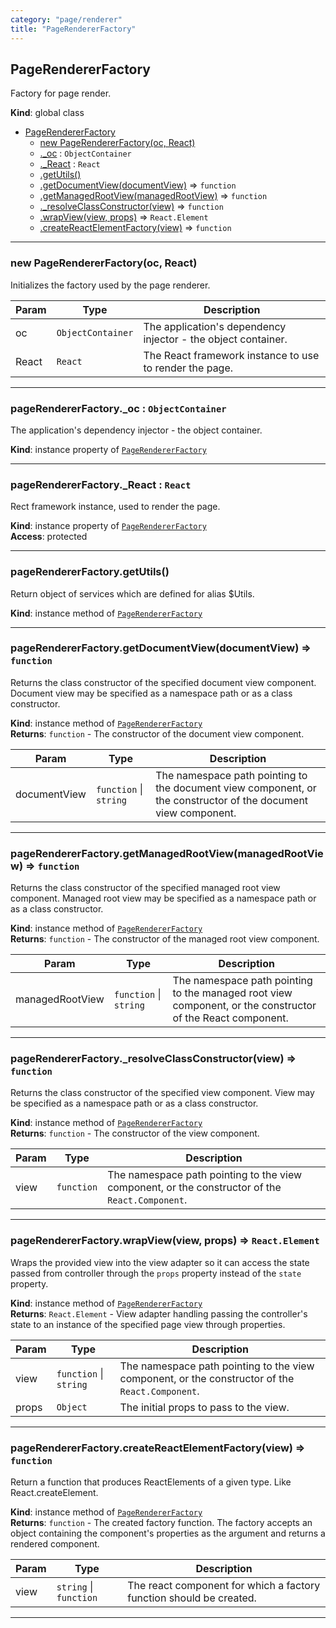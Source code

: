 ```yaml
---
category: "page/renderer"
title: "PageRendererFactory"
---
```


## PageRendererFactory&nbsp;<a name="PageRendererFactory" href="https://github.com/seznam/IMA.js-core/tree/0.15.12/page/renderer/PageRendererFactory.js#L6" target="_blank"><span class="icon"><i class="fas fa-external-link-alt fa-xs"></i></span></a>
Factory for page render.

**Kind**: global class  

* [PageRendererFactory](#PageRendererFactory)
    * [new PageRendererFactory(oc, React)](#new_PageRendererFactory_new)
    * [._oc](#PageRendererFactory+_oc) : <code>ObjectContainer</code>
    * [._React](#PageRendererFactory+_React) : <code>React</code>
    * [.getUtils()](#PageRendererFactory+getUtils)
    * [.getDocumentView(documentView)](#PageRendererFactory+getDocumentView) ⇒ <code>function</code>
    * [.getManagedRootView(managedRootView)](#PageRendererFactory+getManagedRootView) ⇒ <code>function</code>
    * [._resolveClassConstructor(view)](#PageRendererFactory+_resolveClassConstructor) ⇒ <code>function</code>
    * [.wrapView(view, props)](#PageRendererFactory+wrapView) ⇒ <code>React.Element</code>
    * [.createReactElementFactory(view)](#PageRendererFactory+createReactElementFactory) ⇒ <code>function</code>


* * *

### new PageRendererFactory(oc, React)&nbsp;<a name="new_PageRendererFactory_new"></a>
Initializes the factory used by the page renderer.


| Param | Type | Description |
| --- | --- | --- |
| oc | <code>ObjectContainer</code> | The application's dependency injector - the        object container. |
| React | <code>React</code> | The React framework instance to use to render the        page. |


* * *

### pageRendererFactory._oc : <code>ObjectContainer</code>&nbsp;<a name="PageRendererFactory+_oc" href="https://github.com/seznam/IMA.js-core/tree/0.15.12/page/renderer/PageRendererFactory.js#L21" target="_blank"><span class="icon"><i class="fas fa-external-link-alt fa-xs"></i></span></a>
The application's dependency injector - the object container.

**Kind**: instance property of [<code>PageRendererFactory</code>](#PageRendererFactory)  

* * *

### pageRendererFactory._React : <code>React</code>&nbsp;<a name="PageRendererFactory+_React" href="https://github.com/seznam/IMA.js-core/tree/0.15.12/page/renderer/PageRendererFactory.js#L29" target="_blank"><span class="icon"><i class="fas fa-external-link-alt fa-xs"></i></span></a>
Rect framework instance, used to render the page.

**Kind**: instance property of [<code>PageRendererFactory</code>](#PageRendererFactory)  
**Access**: protected  

* * *

### pageRendererFactory.getUtils()&nbsp;<a name="PageRendererFactory+getUtils" href="https://github.com/seznam/IMA.js-core/tree/0.15.12/page/renderer/PageRendererFactory.js#L35" target="_blank"><span class="icon"><i class="fas fa-external-link-alt fa-xs"></i></span></a>
Return object of services which are defined for alias $Utils.

**Kind**: instance method of [<code>PageRendererFactory</code>](#PageRendererFactory)  

* * *

### pageRendererFactory.getDocumentView(documentView) ⇒ <code>function</code>&nbsp;<a name="PageRendererFactory+getDocumentView" href="https://github.com/seznam/IMA.js-core/tree/0.15.12/page/renderer/PageRendererFactory.js#L50" target="_blank"><span class="icon"><i class="fas fa-external-link-alt fa-xs"></i></span></a>
Returns the class constructor of the specified document view component.
Document view may be specified as a namespace path or as a class
constructor.

**Kind**: instance method of [<code>PageRendererFactory</code>](#PageRendererFactory)  
**Returns**: <code>function</code> - The constructor of the document
        view component.  

| Param | Type | Description |
| --- | --- | --- |
| documentView | <code>function</code> \| <code>string</code> | The        namespace path pointing to the document view component, or the        constructor of the document view component. |


* * *

### pageRendererFactory.getManagedRootView(managedRootView) ⇒ <code>function</code>&nbsp;<a name="PageRendererFactory+getManagedRootView" href="https://github.com/seznam/IMA.js-core/tree/0.15.12/page/renderer/PageRendererFactory.js#L78" target="_blank"><span class="icon"><i class="fas fa-external-link-alt fa-xs"></i></span></a>
Returns the class constructor of the specified managed root view
component. Managed root view may be specified as a namespace
path or as a class constructor.

**Kind**: instance method of [<code>PageRendererFactory</code>](#PageRendererFactory)  
**Returns**: <code>function</code> - The constructor of the managed
        root view component.  

| Param | Type | Description |
| --- | --- | --- |
| managedRootView | <code>function</code> \| <code>string</code> | The        namespace path pointing to the managed root view component, or        the constructor of the React component. |


* * *

### pageRendererFactory._resolveClassConstructor(view) ⇒ <code>function</code>&nbsp;<a name="PageRendererFactory+_resolveClassConstructor" href="https://github.com/seznam/IMA.js-core/tree/0.15.12/page/renderer/PageRendererFactory.js#L107" target="_blank"><span class="icon"><i class="fas fa-external-link-alt fa-xs"></i></span></a>
Returns the class constructor of the specified view component.
View may be specified as a namespace path or as a class
constructor.

**Kind**: instance method of [<code>PageRendererFactory</code>](#PageRendererFactory)  
**Returns**: <code>function</code> - The constructor of the view
        component.  

| Param | Type | Description |
| --- | --- | --- |
| view | <code>function</code> | The namespace path        pointing to the view component, or the constructor        of the <code>React.Component</code>. |


* * *

### pageRendererFactory.wrapView(view, props) ⇒ <code>React.Element</code>&nbsp;<a name="PageRendererFactory+wrapView" href="https://github.com/seznam/IMA.js-core/tree/0.15.12/page/renderer/PageRendererFactory.js#L134" target="_blank"><span class="icon"><i class="fas fa-external-link-alt fa-xs"></i></span></a>
Wraps the provided view into the view adapter so it can access the state
passed from controller through the <code>props</code> property instead of the
<code>state</code> property.

**Kind**: instance method of [<code>PageRendererFactory</code>](#PageRendererFactory)  
**Returns**: <code>React.Element</code> - View adapter handling passing the controller's
        state to an instance of the specified page view through
        properties.  

| Param | Type | Description |
| --- | --- | --- |
| view | <code>function</code> \| <code>string</code> | The namespace path        pointing to the view component, or the constructor        of the <code>React.Component</code>. |
| props | <code>Object</code> | The initial props to pass to the view. |


* * *

### pageRendererFactory.createReactElementFactory(view) ⇒ <code>function</code>&nbsp;<a name="PageRendererFactory+createReactElementFactory" href="https://github.com/seznam/IMA.js-core/tree/0.15.12/page/renderer/PageRendererFactory.js#L152" target="_blank"><span class="icon"><i class="fas fa-external-link-alt fa-xs"></i></span></a>
Return a function that produces ReactElements of a given type.
Like React.createElement.

**Kind**: instance method of [<code>PageRendererFactory</code>](#PageRendererFactory)  
**Returns**: <code>function</code> - The created factory
        function. The factory accepts an object containing the
        component's properties as the argument and returns a rendered
        component.  

| Param | Type | Description |
| --- | --- | --- |
| view | <code>string</code> \| <code>function</code> | The react        component for which a factory function should be created. |


* * *

